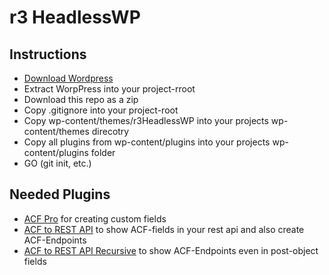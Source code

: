 # r3 HeadlessWP

## Instructions

- [Download Wordpress](https://de.wordpress.org/download/)
- Extract WorpPress into your project-rroot
- Download this repo as a zip
- Copy .gitignore into your project-root
- Copy wp-content/themes/r3HeadlessWP into your projects wp-content/themes direcotry
- Copy all plugins from wp-content/plugins into your projects wp-content/plugins folder
- GO (git init, etc.)

## Needed Plugins

- [ACF Pro](https://www.advancedcustomfields.com/) for creating custom fields
- [ACF to REST API](https://github.com/airesvsg/acf-to-rest-api) to show ACF-fields in your rest api and also create ACF-Endpoints
- [ACF to REST API Recursive](https://github.com/airesvsg/acf-to-rest-api-recursive#installation) to show ACF-Endpoints even in post-object fields

